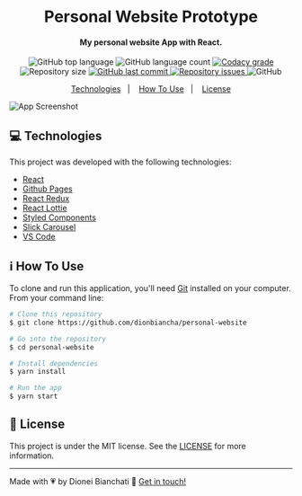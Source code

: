 <h1 align="center">
    <br>
    Personal Website Prototype
</h1>

<h4 align="center">
  My personal website App with React.
</h4>
<p align="center">
  <img alt="GitHub top language" src="https://img.shields.io/github/languages/top/dionbiancha/personal-website-prototype.svg">

  <img alt="GitHub language count" src="https://img.shields.io/github/languages/count/dionbiancha/personal-website-prototype.svg">

  <a href="https://www.codacy.com/app/dionbiancha/personal-website?utm_source=github.com&amp;utm_medium=referral&amp;utm_content=dionbiancha/personal-website-prototype&amp;utm_campaign=Badge_Grade">
    <img alt="Codacy grade" src="https://img.shields.io/codacy/grade/1b577a07dda843aba09f4bc55d1af8fc.svg">
  </a>

  <img alt="Repository size" src="https://img.shields.io/github/repo-size/dionbiancha/personal-website-prototype.svg">
  <a href="https://github.com/dionbiancha/personal-website-prototype/commits/master">
    <img alt="GitHub last commit" src="https://img.shields.io/github/last-commit/dionbiancha/personal-website-prototype.svg">
  </a>

  <a href="https://github.com/dionbiancha/personal-website-prototype/issues">
    <img alt="Repository issues" src="https://img.shields.io/github/issues/dionbiancha/personal-website-prototype.svg">
  </a>

  <img alt="GitHub" src="https://img.shields.io/github/license/dionbiancha/personal-website-prototype.svg">
</p>

<p align="center">
  <a href="#computer-technologies">Technologies</a>&nbsp;&nbsp;&nbsp;|&nbsp;&nbsp;&nbsp;
  <a href="#information_source-how-to-use">How To Use</a>&nbsp;&nbsp;&nbsp;|&nbsp;&nbsp;&nbsp;
  <a href="#memo-license">License</a>
</p>

![App Screenshot](https://res.cloudinary.com/dionbiancha/image/upload/v1610804353/github/1_rzopii.png)

## :computer: Technologies

This project was developed with the following technologies:

-  [React][react]
-  [Github Pages][ghpages]
-  [React Redux][reactredux]
-  [React Lottie][reactlottie]
-  [Styled Components][styledcomponents]
-  [Slick Carousel][slickreact]
-  [VS Code][vc]

## :information_source: How To Use

To clone and run this application, you'll need [Git](https://git-scm.com) installed on your computer. From your command line:

```bash
# Clone this repository
$ git clone https://github.com/dionbiancha/personal-website

# Go into the repository
$ cd personal-website

# Install dependencies
$ yarn install

# Run the app
$ yarn start
```

## :memo: License
This project is under the MIT license. See the [LICENSE](https://github.com/dionbiancha/personal-website-prototype/blob/master/LICENSE) for more information.

---

Made with :heartpulse: by Dionei Bianchati :wave: [Get in touch!](https://www.linkedin.com/in/dionbiancha/)


[vc]: https://code.visualstudio.com/
[ghpages]: https://www.npmjs.com/package/gh-pages
[styledcomponents]: https://styled-components.com/
[reactredux]: https://react-redux.js.org/
[reactlottie]: https://lottiefiles.com/
[slickreact]: https://react-slick.neostack.com/
[react]: https://pt-br.reactjs.org/

